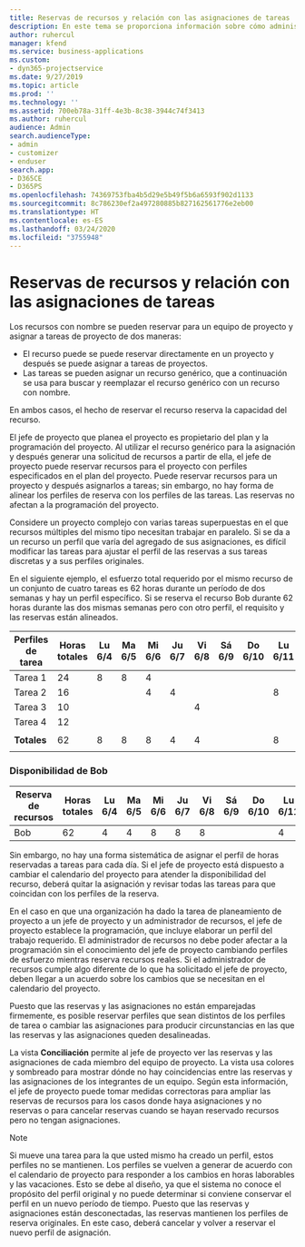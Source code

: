 ```yaml
---
title: Reservas de recursos y relación con las asignaciones de tareas
description: En este tema se proporciona información sobre cómo administrar los recursos con nombre, las reservas de recursos y las asignaciones de tareas, así como su relación entre sí.
author: ruhercul
manager: kfend
ms.service: business-applications
ms.custom:
- dyn365-projectservice
ms.date: 9/27/2019
ms.topic: article
ms.prod: ''
ms.technology: ''
ms.assetid: 700eb78a-31ff-4e3b-8c38-3944c74f3413
ms.author: ruhercul
audience: Admin
search.audienceType:
- admin
- customizer
- enduser
search.app:
- D365CE
- D365PS
ms.openlocfilehash: 74369753fba4b5d29e5b49f5b6a6593f902d1133
ms.sourcegitcommit: 8c786230ef2a497280885b827162561776e2eb00
ms.translationtype: HT
ms.contentlocale: es-ES
ms.lasthandoff: 03/24/2020
ms.locfileid: "3755948"
---
```

# <a name="resource-bookings-and-how-they-relate-to-task-assignments"></a>Reservas de recursos y relación con las asignaciones de tareas


Los recursos con nombre se pueden reservar para un equipo de proyecto y asignar a tareas de proyecto de dos maneras:

- El recurso puede se puede reservar directamente en un proyecto y después se puede asignar a tareas de proyectos.
- Las tareas se pueden asignar un recurso genérico, que a continuación se usa para buscar y reemplazar el recurso genérico con un recurso con nombre. 

En ambos casos, el hecho de reservar el recurso reserva la capacidad del recurso.

El jefe de proyecto que planea el proyecto es propietario del plan y la programación del proyecto. Al utilizar el recurso genérico para la asignación y después generar una solicitud de recursos a partir de ella, el jefe de proyecto puede reservar recursos para el proyecto con perfiles especificados en el plan del proyecto. Puede reservar recursos para un proyecto y después asignarlos a tareas; sin embargo, no hay forma de alinear los perfiles de reserva con los perfiles de las tareas. Las reservas no afectan a la programación del proyecto.

Considere un proyecto complejo con varias tareas superpuestas en el que recursos múltiples del mismo tipo necesitan trabajar en paralelo. Si se da a un recurso un perfil que varía del agregado de sus asignaciones, es difícil modificar las tareas para ajustar el perfil de las reservas a sus tareas discretas y a sus perfiles originales.

En el siguiente ejemplo, el esfuerzo total requerido por el mismo recurso de un conjunto de cuatro tareas es 62 horas durante un período de dos semanas y hay un perfil específico. Si se reserva el recurso Bob durante 62 horas durante las dos mismas semanas pero con otro perfil, el requisito y las reservas están alineados.

| **Perfiles de tarea**    | **Horas totales** | Lu 6/4 | Ma 6/5 | Mi 6/6 | Ju 6/7 | Vi 6/8 | Sá 6/9 | Do 6/10 | Lu 6/11 | Ma 6/12 | Mi 6/13 | Ju 6/14 | Vi 6/15 |
|----------------------|-----------------|--------|--------|--------|--------|--------|--------|---------|---------|---------|---------|---------|---------|
| Tarea 1               | 24              | 8      | 8      | 4      |        |        |        |         |         |         | 4       |         |         |
| Tarea 2               | 16              |        |        | 4      | 4      |        |        |         | 8       |         |         |         |         |
| Tarea 3               | 10              |        |        |        |        | 4      |        |         |         | 4       |         | 2       |         |
| Tarea 4               | 12              |        |        |        |        |        |        |         |         |         | 4       |         | 8       |
|                      |                 |        |        |        |        |        |        |         |         |         |         |         |         |
| **Totales**           | 62              | 8      | 8      | 8      | 4      | 4      |        |         | 8       | 4       | 8       | 2       | 8       |
|                      |                 |        |        |        |        |        |        |         |         |         |         |

### <a name="bobs-availability"></a>Disponibilidad de Bob
| **Reserva de recursos** | **Horas totales** | Lu 6/4 | Ma 6/5 | Mi 6/6 | Ju 6/7 | Vi 6/8 | Sá 6/9 | Do 6/10 | Lu 6/11 | Ma 6/12 | Mi 6/13 | Ju 6/14 | Vi 6/15 |
|------------------------|-----------------|--------|--------|--------|--------|--------|--------|---------|---------|---------|---------|---------|---------|
| Bob                    | 62              | 4      | 4      | 8      | 8      | 8      |        |         | 4       | 4       | 8       | 8       | 6       |

Sin embargo, no hay una forma sistemática de asignar el perfil de horas reservadas a tareas para cada día. Si el jefe de proyecto está dispuesto a cambiar el calendario del proyecto para atender la disponibilidad del recurso, deberá quitar la asignación y revisar todas las tareas para que coincidan con los perfiles de la reserva.

En el caso en que una organización ha dado la tarea de planeamiento de proyecto a un jefe de proyecto y un administrador de recursos, el jefe de proyecto establece la programación, que incluye elaborar un perfil del trabajo requerido. El administrador de recursos no debe poder afectar a la programación sin el conocimiento del jefe de proyecto cambiando perfiles de esfuerzo mientras reserva recursos reales. Si el administrador de recursos cumple algo diferente de lo que ha solicitado el jefe de proyecto, deben llegar a un acuerdo sobre los cambios que se necesitan en el calendario del proyecto.

Puesto que las reservas y las asignaciones no están emparejadas firmemente, es posible reservar perfiles que sean distintos de los perfiles de tarea o cambiar las asignaciones para producir circunstancias en las que las reservas y las asignaciones queden desalineadas.

La vista **Conciliación** permite al jefe de proyecto ver las reservas y las asignaciones de cada miembro del equipo de proyecto. La vista usa colores y sombreado para mostrar dónde no hay coincidencias entre las reservas y las asignaciones de los integrantes de un equipo. Según esta información, el jefe de proyecto puede tomar medidas correctoras para ampliar las reservas de recursos para los casos donde haya asignaciones y no reservas o para cancelar reservas cuando se hayan reservado recursos pero no tengan asignaciones.

> [!NOTE]
> Si mueve una tarea para la que usted mismo ha creado un perfil, estos perfiles no se mantienen. Los perfiles se vuelven a generar de acuerdo con el calendario de proyecto para responder a los cambios en horas laborables y las vacaciones. Esto se debe al diseño, ya que el sistema no conoce el propósito del perfil original y no puede determinar si conviene conservar el perfil en un nuevo período de tiempo. Puesto que las reservas y asignaciones están desconectadas, las reservas mantienen los perfiles de reserva originales. En este caso, deberá cancelar y volver a reservar el nuevo perfil de asignación.

